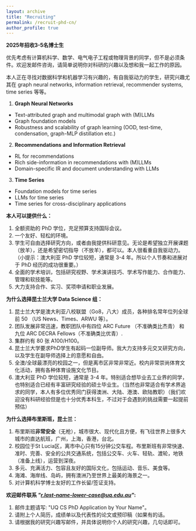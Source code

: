 ```yaml
---
layout: archive
title: "Recruiting"
permalink: /recruit-phd-cn/
author_profile: true
---
```

**2025年招收3-5名博士生**
  
优先考虑有计算机科学、数学、电气电子工程或物理背景的同学，但不是必须条件。欢迎发邮件咨询，请简单说明你对科研的兴趣以及想和我一起工作的原因。

本人正在寻找对数据科学和机器学习有兴趣的，有自我驱动力的学生，研究兴趣尤其在 graph neural networks, information retrieval, recommender systems, time series 等等。

1. **Graph Neural Networks**
  * Text-attributed graph and multimodal graph with (M)LLMs
  * Graph foundation models
  * Robustness and scalability of graph learning (OOD, test-time, condensation, graph-MLP distillation etc.)
2. **Recommendations and Information Retrieval**
  * RL for recommendations
  * Rich side-information in recommendations with (M)LLMs
  * Domain-specific IR and document understanding with LLMs
3. **Time Series**
  * Foundation models for time series
  * LLMs for time series
  * Time series for cross-disciplinary applications

**本人可以提供什么：**
1. 全额资助的 PhD 学位，充足预算支持国际会议。
2. 一个友好、轻松的环境。
3. 学生可自由选择研究方向，或者由我提供科研意见。无论是希望独立开展课题（放羊），还是希望密切指导（不放羊），都可以。本人很看重自我驱动力。（小提示：澳大利亚 PhD 学位较短，通常是 3-4 年。所以个人节奏和进展对于 PhD 经历的成功很重要。）
4. 全面的学术培训，包括研究视野、学术演讲技巧、学术写作能力、合作能力、管理和软技能等。
5. 大力支持合作、实习、奖项申请和职业发展。

**为什么选择昆士兰大学 Data Science 组：**
1. 昆士兰大学是澳大利亚八校联盟（Go8，八大）成员，各种排名常年位列全球前 50 （US News、Times、ARWU 等）。
2. 团队发展非常迅速，教职团队中有四位 ARC Future  （不准确类比杰青） 和 九位 ARC DECRA Fellows（不准确类比优青）.
3. 集群约有 80 张 A100/H100。
4. 昆士兰大学要求PhD学生有起码一位副导师。我大力支持多元交叉研究方向，以及学生在副导师选择上的意愿和自由。
5. 全澳/全球最漂亮的校园之一，但是离市区非常非常近。校内非常崇尚体育文化活动，拥有各种体育设施文化节目。
6. 澳大利亚 PhD 学位较短，通常是 3-4 年。特别适合想毕业去工业界的同学，也特别适合已经有丰富研究经验的硕士毕业生。（当然也非常适合有学术界追求的同学，本人有多位优秀同门获得澳洲、大陆、港澳、欧陆教职）（我们欢迎没有科研经验但是也十分优秀本科生，不过对于会遇到的挑战需要一起提前预估）

**为什么选择布里斯班，昆士兰：**
1. 布里斯班**非常安全**（无枪），城市很大、现代化且方便，有飞往世界上很多大城市的直达航班，广州，上海，香港，台北。
2. 校园位于St Lucia区，离市中心只有15分钟公交车程。布里斯班有非常快速、准时、完善、安全的公共交通系统，包括公交车、火车、轻轨、渡轮，地铁（准备上线），运营到深夜。
3. 多元、充满活力、包容且友好的国际文化，包括运动、音乐、美食等。
4. 海滩、海岸线、岛屿，拥有澳洲乃至世界上最美的海景之一。
5. 对计算机科学博士友好的工作长留/签证支持。

**欢迎邮件联系 *"r.last-name-lower-case@uq.edu.au"*:**
1. 邮件主题请写: "UQ CS PhD Application by Your Name"。
2. 请附上个人简历，成绩单以及代表性的论文或预印稿（如果有的话。
3. 请根据我的研究兴趣写邮件，并具体说明你个人的研究兴趣，几句话即可。